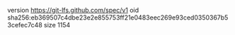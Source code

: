 version https://git-lfs.github.com/spec/v1
oid sha256:eb369507c4dbe23e2e855753ff21e0483eec269e93ced0350367b53cefec7c48
size 1154
